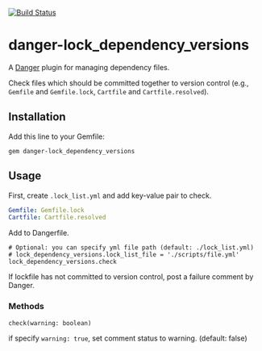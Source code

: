 [![Build Status](https://travis-ci.org/mataku/danger-lock_dependency_versions.svg?branch=master)](https://travis-ci.org/mataku/danger-lock_dependency_versions)

# danger-lock_dependency_versions

A [Danger](http://danger.systems/ruby/) plugin for managing dependency files.

Check files which should be committed together to version control (e.g., `Gemfile` and `Gemfile.lock`, `Cartfile` and `Cartfile.resolved`).

## Installation

Add this line to your Gemfile:

```shell
gem danger-lock_dependency_versions
```

## Usage

First, create `.lock_list.yml` and add key-value pair to check.

```yaml
Gemfile: Gemfile.lock
Cartfile: Cartfile.resolved
```

Add to Dangerfile.

```
# Optional: you can specify yml file path (default: ./lock_list.yml)
# lock_dependency_versions.lock_list_file = './scripts/file.yml'
lock_dependency_versions.check
```

If lockfile has not committed to version control, post a failure comment by Danger.

### Methods

```
check(warning: boolean)
```

if specify `warning: true`, set comment status to warning. (default: false)
